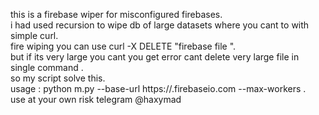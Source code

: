 this is a firebase wiper for misconfigured firebases.<br>
i had used recursion to wipe db of large datasets where you cant to with simple curl.<br> 
fire wiping you can use curl -X DELETE "firebase file ".<br>
but if its very large you cant you get error cant delete very large file in single command . <br>
so my script solve this.<br>
usage : python m.py --base-url https://<example firebase>.firebaseio.com --max-workers <threadCount>.<br>
use at your own risk 
telegram @haxymad
